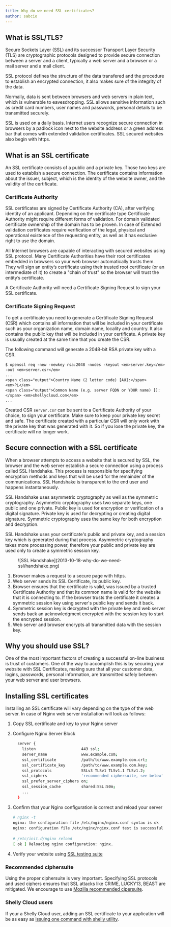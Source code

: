 ```yaml
---
title: Why do we need SSL certificates?
author: sabcio
---
```


## What is SSL/TLS?
Secure Sockets Layer (SSL) and its successor Transport Layer Security (TLS) are
cryptographic protocols designed to provide secure connection between a server
and a client, typically a web server and a browser or a mail server and a mail
client.

SSL protocol defines the structure of the data transfered and the procedure to
establish an encrypted connection, it also makes sure of the integrity of the
data.

Normally, data is sent between browsers and web servers in plain text,
which is vulnerable to eavesdropping. SSL allows sensitive information such
as credit card numbers, user names and passwords, personal details to be
transmitted securely.

SSL is used on a daily basis. Internet users recognize secure connection in
browsers by a padlock icon next to the website address or a green address bar
that comes with extended validation certificates. SSL secured websites also
begin with https.

## What is an SSL certificate

An SSL certificate consists of a public and a private key. Those two keys are used
to establish a secure connection. The certificate contains information about
the issuer, subject, which is the identity of the website owner, and the
validity of the certificate.

### Certificate Authority

SSL certificates are signed by Certificate Authority (CA), after verifying
identity of an applicant. Depending on the certificate type Certificate
Authority might require different forms of validation. For domain validated
certificate ownership of the domain has to be proven. In case of Extended
validation certificates require verification of the legal, physical and
operational existence of the requesting entity, as well as it has exclusive
right to use the domain.

All Internet browsers are capable of interacting with secured websites using SSL
protocol. Many Certificate Authorities have their root certificates embedded
in browsers so your web browser automatically trusts them. They will sign an
entity’s certificate using their trusted root certificate (or an intermediate
of it) to create a "chain of trust" so the browser will trust the entity’s
certificate.

A Certificate Authority will need a Certificate Signing Request to sign your
SSL certificate.

### Certificate Signing Request

To get a certificate you need to generate a Certificate Signing Request (CSR)
which contains all information that will be included in your certificate such
as your organization name, domain name, locality and country. It also contains
the public key that will be included in your certificate. A private key is
usually created at the same time that you create the CSR.

The following command will generate a 2048-bit RSA private key with a CSR.

```
$ openssl req -new -newkey rsa:2048 -nodes -keyout <em>server.key</em> -out <em>server.csr</em>
...
<span class="output">Country Name (2 letter code) [AU]:</span> <em>PL</em>
<span class="output">Common Name (e.g. server FQDN or YOUR name) []:</span> <em>shellycloud.com</em>
...
```

Created CSR <code>server.csr</code> can be sent to a Certificate Authority of
your choice, to sign your certificate. Make sure to keep your private key
secret and safe. The certificate created with a particular CSR will only work
with the private key that was generated with it. So if you lose the private
key, the certificate will no longer work.

## Secure connection with a SSL certificate

When a browser attempts to access a website that is secured by SSL, the
browser and the web server establish a secure connection using a process
called SSL Handshake. This process is responsible for specifying encryption
methods and keys that will be used for the remainder of the communications.
SSL Handshake is transparent to the end user and happens instantaneously.

SSL Handshake uses asymmetric cryptography as well as the symmetric cryptography.
Asymmetric cryptography uses two separate keys, one public and one private. Public
key is used for encryption or verification of a digital signature. Private key
is used for decrypting or creating digital signature. Symmetric cryptography uses
the same key for both encryption and decryption.

SSL Handshake uses your certificate's public and private key, and a session key
which is generated during that process. Asymmetric cryptography takes more processing power, therefore your public and private key are used only to
create a symmetric session key.

<figure>
  ![SSL Handshake](2013-10-18-why-do-we-need-ssl/handshake.png)
</figure>

1. Browser makes a request to a secure page with https.
2. Web server sends its SSL Certificate, its public key.
3. Browser ensures that the certificate is valid, was issued by a trusted
Certificate Authority and that its common name is valid for the website that
it is connecting to. If the browser trusts the certificate it creates
a symmetric session key using server's public key and sends it back.
4. Symmetric session key is decrypted with the private key and web server sends
back an acknowledgment encrypted with the session key to start the encrypted
session.
5. Web server and browser encrypts all transmitted data with the session key.

## Why you should use SSL?

One of the most important factors of creating a successful on-line business is
trust of customers. One of the way to accomplish this is by securing your
website with SSL Certificates, making sure that all your customer data, logins,
passwords, personal information, are transmitted safely between your web server
and user browsers.

## Installing SSL certificates

Installing an SSL certificate will vary depending on the type of the web server.
In case of Nginx web server installation will look as follows:

1. Copy SSL certificate and key to your Nginx server
2. Configure Nginx Server Block

    ```bash
      server {
        listen                    443 ssl;
        server_name               www.example.com;
        ssl_certificate           /path/to/www.example.com.crt;
        ssl_certificate_key       /path/to/www.example.com.key;
        ssl_protocols             SSLv3 TLSv1 TLSv1.1 TLSv1.2;
        ssl_ciphers               'recommended ciphersuite, see below'
        ssl_prefer_server_ciphers on;
        ssl_session_cache         shared:SSL:50m;
        ...
      }
    ```

3. Confirm that your Nginx configuration is correct and reload your server

    ```bash
    # nginx -t
    nginx: the configuration file /etc/nginx/nginx.conf syntax is ok
    nginx: configuration file /etc/nginx/nginx.conf test is successful

    # /etc/init.d/nginx reload
    [ ok ] Reloading nginx configuration: nginx.
    ```

4. Verify your website using [SSL testing suite](https://www.ssllabs.com/ssltest)

### Recommended ciphersuite

Using the proper ciphersuite is very important. Specifying SSL protocols and
used ciphers ensures that SSL attacks like CRIME, LUCKY13, BEAST are mitigated.
We encourage to use [Mozilla recommended cipersuite](https://wiki.mozilla.org/Security/Server_Side_TLS#Recommended_Ciphersuite).

### Shelly Cloud users

If your a Shelly Cloud user, adding an SSL certificate to your application will
be as easy as [issuing one command with shelly utility](/documentation/ssl_support).

